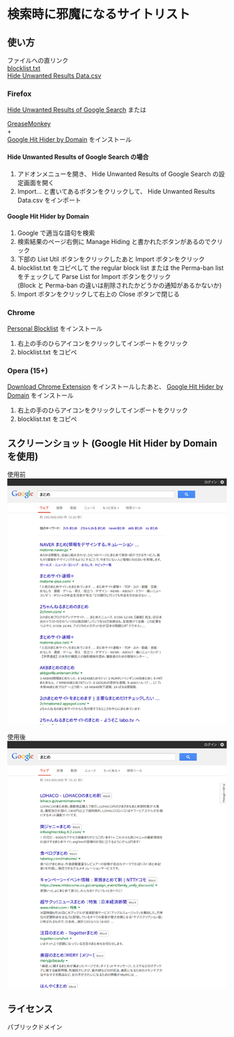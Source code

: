 # 検索時に邪魔になるサイトリスト

## 使い方
ファイルへの直リンク  
[blocklist.txt](https://github.com/umucub/blocklist/raw/master/blocklist.txt)  
[Hide Unwanted Results Data.csv](https://github.com/umucub/blocklist/raw/master/Hide%20Unwanted%20Results%20Data.csv)
### Firefox
[Hide Unwanted Results of Google Search](https://addons.mozilla.org/ja/firefox/addon/hide-unwanted-results-of-go/)
または

[GreaseMonkey](https://addons.mozilla.org/ja/firefox/addon/greasemonkey/)  
\+  
[Google Hit Hider by Domain](https://greasyfork.org/ja/scripts/1682-google-hit-hider-by-domain-search-filter-block-sites)
をインストール

#### Hide Unwanted Results of Google Search の場合
1. アドオンメニューを開き、 Hide Unwanted Results of Google Search の設定画面を開く  
2. Import... と書いてあるボタンをクリックして、 Hide Unwanted Results Data.csv をインポート

#### Google Hit Hider by Domain
1. Google で適当な語句を検索
2. 検索結果のページ右側に Manage Hiding と書かれたボタンがあるのでクリック
3. 下部の List Util ボタンをクリックしたあと Import ボタンをクリック
4. blocklist.txt をコピペして the regular block list または the Perma-ban list をチェックして Parse List for Import ボタンをクリック  
 (Block と Perma-ban の違いは削除されたかどうかの通知があるかないか)
5. Import ボタンをクリックして右上の Close ボタンで閉じる

### Chrome
[Personal Blocklist](https://chrome.google.com/webstore/detail/personal-blocklist-by-goo/nolijncfnkgaikbjbdaogikpmpbdcdef)
をインストール

1. 右上の手のひらアイコンをクリックしてインポートをクリック
2. blocklist.txt をコピペ

### Opera (15+)
[Download Chrome Extension](https://addons.opera.com/ja/extensions/details/download-chrome-extension-9/)
をインストールしたあと、
[Google Hit Hider by Domain](https://greasyfork.org/ja/scripts/1682-google-hit-hider-by-domain-search-filter-block-sites)
をインストール

1. 右上の手のひらアイコンをクリックしてインポートをクリック
2. blocklist.txt をコピペ

## スクリーンショット (Google Hit Hider by Domain を使用)
使用前  
![使用前](./ss/before.png "使用前")

使用後  
![使用後](./ss/after.png "使用後")

## ライセンス
パブリックドメイン
